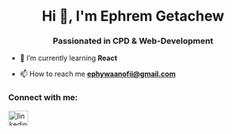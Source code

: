<h1 align="center">Hi 👋, I'm Ephrem Getachew</h1>
<h3 align="center">Passionated in CPD & Web-Development</h3>

- 🌱 I’m currently learning **React**

- 📫 How to reach me **ephywaanofii@gmail.com**

<h3 align="left">Connect with me:</h3>
<p align="left">
<a href="https://linkedin.com/in/linkedin.com/in/ephrem-getachew-epha-" target="blank"><img align="center" src="https://raw.githubusercontent.com/rahuldkjain/github-profile-readme-generator/master/src/images/icons/Social/linked-in-alt.svg" alt="linkedin.com/in/ephrem-getachew-epha-" height="30" width="40" /></a>
</p>

